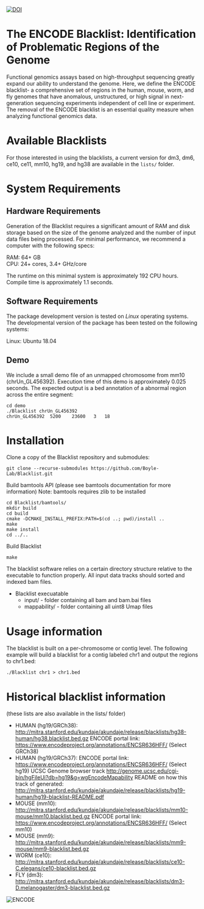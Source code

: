 [![DOI](https://zenodo.org/badge/DOI/10.5281/zenodo.1491733.svg)](https://doi.org/10.5281/zenodo.1491733)

# The ENCODE Blacklist: Identification of Problematic Regions of the Genome

Functional genomics assays based on high-throughput sequencing greatly expand our ability to understand the genome. Here, we define the ENCODE blacklist- a comprehensive set of regions in the human, mouse, worm, and fly genomes that have anomalous, unstructured, or high signal in next-generation sequencing experiments independent of cell line or experiment. The removal of the ENCODE blacklist is an essential quality measure when analyzing functional genomics data.

# Available Blacklists
For those interested in using the blacklists, a current version for dm3, dm6, ce10, ce11, mm10, hg19, and hg38 are available in the `lists/` folder.

# System Requirements

## Hardware Requirements
Generation of the Blacklist requires a significant amount of RAM and disk storage based on the size of the genome analyzed and the number of input data files being processed. For minimal performance, we recommend a computer with the following specs:

RAM: 64+ GB  
CPU: 24+ cores, 3.4+ GHz/core

The runtime on this minimal system is approximately 192 CPU hours. Compile time is approximately 1.1 seconds.

## Software Requirements

The package development version is tested on *Linux* operating systems. The developmental version of the package has been tested on the following systems:

Linux: Ubuntu 18.04  

## Demo

We include a small demo file of an unmapped chromosome from mm10 (chrUn_GL456392). Execution time of this demo is approximately 0.025 seconds. The expected output is a bed annotation of a abnormal region across the entire segment:
```
cd demo
./Blacklist chrUn_GL456392
chrUn_GL456392	5200	23600	3	18
```

# Installation
Clone a copy of the Blacklist repository and submodules:

```
git clone --recurse-submodules https://github.com/Boyle-Lab/Blacklist.git
```

Build bamtools API (please see bamtools documentation for more information)
Note: bamtools requires zlib to be installed
```
cd Blacklist/bamtools/
mkdir build
cd build
cmake -DCMAKE_INSTALL_PREFIX:PATH=$(cd ..; pwd)/install ..
make
make install
cd ../..
```

Build Blacklist
```
make
```

The blacklist software relies on a certain directory structure relative to the executable to function properly. All input data tracks should sorted and indexed bam files.
* Blacklist execuatable
   * input/ - folder containing all bam and bam.bai files
   * mappability/ - folder containing all uint8 Umap files
   
# Usage information
The blacklist is built on a per-chromosome or contig level. The following example will build a blacklist for a contig labeled chr1 and output the regions to chr1.bed:
```
./Blacklist chr1 > chr1.bed
```

# Historical blacklist information
(these lists are also available in the lists/ folder)
- HUMAN (hg19/GRCh38): http://mitra.stanford.edu/kundaje/akundaje/release/blacklists/hg38-human/hg38.blacklist.bed.gz
   ENCODE portal link: https://www.encodeproject.org/annotations/ENCSR636HFF/ (Select GRCh38)
- HUMAN (hg19/GRCh37): ENCODE portal link: https://www.encodeproject.org/annotations/ENCSR636HFF/ (Select hg19)
   UCSC Genome browser track http://genome.ucsc.edu/cgi-bin/hgFileUi?db=hg19&g=wgEncodeMapability
   README on how this track of generated: http://mitra.stanford.edu/kundaje/akundaje/release/blacklists/hg19-human/hg19-blacklist-README.pdf
- MOUSE (mm10): http://mitra.stanford.edu/kundaje/akundaje/release/blacklists/mm10-mouse/mm10.blacklist.bed.gz
   ENCODE portal link: https://www.encodeproject.org/annotations/ENCSR636HFF/ (Select mm10)
- MOUSE (mm9): http://mitra.stanford.edu/kundaje/akundaje/release/blacklists/mm9-mouse/mm9-blacklist.bed.gz
- WORM (ce10): http://mitra.stanford.edu/kundaje/akundaje/release/blacklists/ce10-C.elegans/ce10-blacklist.bed.gz
- FLY (dm3): http://mitra.stanford.edu/kundaje/akundaje/release/blacklists/dm3-D.melanogaster/dm3-blacklist.bed.gz

![ENCODE](https://www.encodeproject.org/static/img/encode-logo-small-2x.png) 
